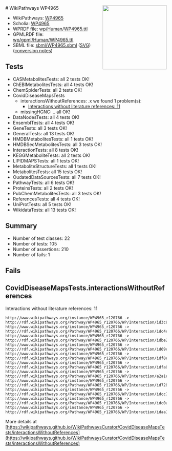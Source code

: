 <img style="float: right; width: 200px" src="../logo.png" />
# WikiPathways WP4965

* WikiPathways: [WP4965](https://identifiers.org/wikipathways:WP4965)
* Scholia: [WP4965](https://scholia.toolforge.org/wikipathways/WP4965)
* WPRDF file: [wp/Human/WP4965.ttl](../wp/Human/WP4965.ttl)
* GPMLRDF file: [wp/gpml/Human/WP4965.ttl](../wp/gpml/Human/WP4965.ttl)
* SBML file: [sbml/WP4965.sbml](../sbml/WP4965.sbml) ([SVG](../sbml/WP4965.svg)) ([conversion notes](../sbml/WP4965.txt))

## Tests
* CASMetabolitesTests: all 2 tests OK!
* ChEBIMetabolitesTests: all 4 tests OK!
* ChemSpiderTests: all 2 tests OK!
* CovidDiseaseMapsTests
    * interactionsWithoutReferences: .x we found 1 problem(s):
        * [Interactions without literature references: 11](#9701cce2)
    * missingHGNC: .. all OK!
* DataNodesTests: all 4 tests OK!
* EnsemblTests: all 4 tests OK!
* GeneTests: all 3 tests OK!
* GeneralTests: all 13 tests OK!
* HMDBMetabolitesTests: all 1 tests OK!
* HMDBSecMetabolitesTests: all 3 tests OK!
* InteractionTests: all 8 tests OK!
* KEGGMetaboliteTests: all 2 tests OK!
* LIPIDMAPSTests: all 1 tests OK!
* MetaboliteStructureTests: all 1 tests OK!
* MetabolitesTests: all 15 tests OK!
* OudatedDataSourcesTests: all 7 tests OK!
* PathwayTests: all 6 tests OK!
* ProteinsTests: all 2 tests OK!
* PubChemMetabolitesTests: all 3 tests OK!
* ReferencesTests: all 4 tests OK!
* UniProtTests: all 5 tests OK!
* WikidataTests: all 13 tests OK!


## Summary

* Number of test classes: 22
* Number of tests: 105
* Number of assertions: 210
* Number of fails: 1

## Fails

<a name="9701cce2" />

## CovidDiseaseMapsTests.interactionsWithoutReferences

Interactions without literature references: 11
```
http://www.wikipathways.org/instance/WP4965_r120766 -> http://rdf.wikipathways.org/Pathway/WP4965_r120766/WP/Interaction/id3c85f717
http://www.wikipathways.org/instance/WP4965_r120766 -> http://rdf.wikipathways.org/Pathway/WP4965_r120766/WP/Interaction/idc4c8fdab
http://www.wikipathways.org/instance/WP4965_r120766 -> http://rdf.wikipathways.org/Pathway/WP4965_r120766/WP/Interaction/idbe2626c9
http://www.wikipathways.org/instance/WP4965_r120766 -> http://rdf.wikipathways.org/Pathway/WP4965_r120766/WP/Interaction/id69cfbf
http://www.wikipathways.org/instance/WP4965_r120766 -> http://rdf.wikipathways.org/Pathway/WP4965_r120766/WP/Interaction/idf8eda287
http://www.wikipathways.org/instance/WP4965_r120766 -> http://rdf.wikipathways.org/Pathway/WP4965_r120766/WP/Interaction/idfa0e6009
http://www.wikipathways.org/instance/WP4965_r120766 -> http://rdf.wikipathways.org/Pathway/WP4965_r120766/WP/Interaction/a2a1e
http://www.wikipathways.org/instance/WP4965_r120766 -> http://rdf.wikipathways.org/Pathway/WP4965_r120766/WP/Interaction/id7289f3b9
http://www.wikipathways.org/instance/WP4965_r120766 -> http://rdf.wikipathways.org/Pathway/WP4965_r120766/WP/Interaction/idcc7fc0b6
http://www.wikipathways.org/instance/WP4965_r120766 -> http://rdf.wikipathways.org/Pathway/WP4965_r120766/WP/Interaction/idc0a82d8
http://www.wikipathways.org/instance/WP4965_r120766 -> http://rdf.wikipathways.org/Pathway/WP4965_r120766/WP/Interaction/idaa16182f
```

More details at [https://wikipathways.github.io/WikiPathwaysCurator/CovidDiseaseMapsTests/interactionsWithoutReferences](https://wikipathways.github.io/WikiPathwaysCurator/CovidDiseaseMapsTests/interactionsWithoutReferences)

